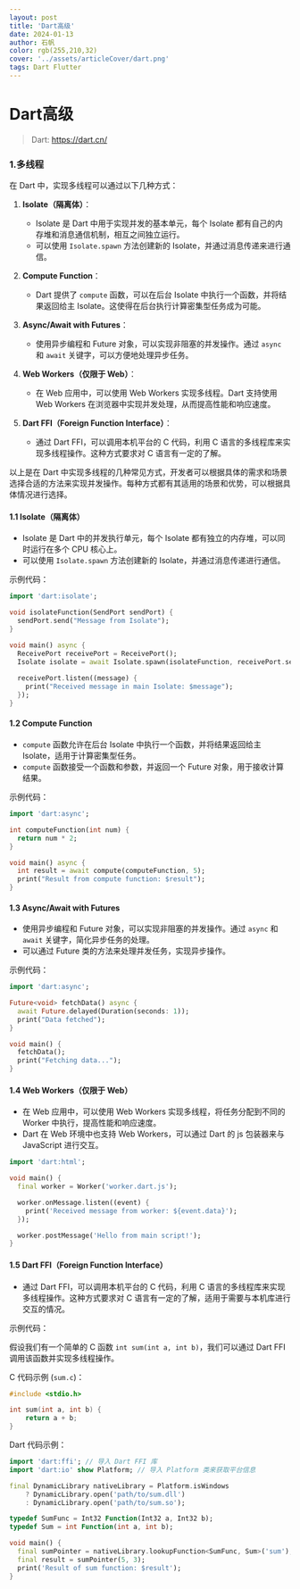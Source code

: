 ```yaml
---
layout: post
title: 'Dart高级'
date: 2024-01-13
author: 石帆
color: rgb(255,210,32)
cover: '../assets/articleCover/dart.png'
tags: Dart Flutter
---
```




# Dart高级

> Dart: https://dart.cn/ 

### 1.多线程

在 Dart 中，实现多线程可以通过以下几种方式：

1. **Isolate（隔离体）**：
   - Isolate 是 Dart 中用于实现并发的基本单元，每个 Isolate 都有自己的内存堆和消息通信机制，相互之间独立运行。
   - 可以使用 `Isolate.spawn` 方法创建新的 Isolate，并通过消息传递来进行通信。
   
2. **Compute Function**：
   - Dart 提供了 `compute` 函数，可以在后台 Isolate 中执行一个函数，并将结果返回给主 Isolate。这使得在后台执行计算密集型任务成为可能。
   
3. **Async/Await with Futures**：
   - 使用异步编程和 Future 对象，可以实现非阻塞的并发操作。通过 `async` 和 `await` 关键字，可以方便地处理异步任务。
   
4. **Web Workers（仅限于 Web）**：
   - 在 Web 应用中，可以使用 Web Workers 实现多线程。Dart 支持使用 Web Workers 在浏览器中实现并发处理，从而提高性能和响应速度。

5. **Dart FFI（Foreign Function Interface）**：
   - 通过 Dart FFI，可以调用本机平台的 C 代码，利用 C 语言的多线程库来实现多线程操作。这种方式要求对 C 语言有一定的了解。

以上是在 Dart 中实现多线程的几种常见方式，开发者可以根据具体的需求和场景选择合适的方法来实现并发操作。每种方式都有其适用的场景和优势，可以根据具体情况进行选择。



#### 1.1 Isolate（隔离体）

- Isolate 是 Dart 中的并发执行单元，每个 Isolate 都有独立的内存堆，可以同时运行在多个 CPU 核心上。
- 可以使用 `Isolate.spawn` 方法创建新的 Isolate，并通过消息传递进行通信。

示例代码：

```dart
import 'dart:isolate';

void isolateFunction(SendPort sendPort) {
  sendPort.send("Message from Isolate");
}

void main() async {
  ReceivePort receivePort = ReceivePort();
  Isolate isolate = await Isolate.spawn(isolateFunction, receivePort.sendPort);
  
  receivePort.listen((message) {
    print("Received message in main Isolate: $message");
  });
}
```

#### 1.2 Compute Function

- `compute` 函数允许在后台 Isolate 中执行一个函数，并将结果返回给主 Isolate，适用于计算密集型任务。
- `compute` 函数接受一个函数和参数，并返回一个 Future 对象，用于接收计算结果。

示例代码：

```dart
import 'dart:async';

int computeFunction(int num) {
  return num * 2;
}

void main() async {
  int result = await compute(computeFunction, 5);
  print("Result from compute function: $result");
}
```

#### 1.3 Async/Await with Futures

- 使用异步编程和 Future 对象，可以实现非阻塞的并发操作。通过 `async` 和 `await` 关键字，简化异步任务的处理。
- 可以通过 Future 类的方法来处理并发任务，实现异步操作。

示例代码：

```dart
import 'dart:async';

Future<void> fetchData() async {
  await Future.delayed(Duration(seconds: 1));
  print("Data fetched");
}

void main() {
  fetchData();
  print("Fetching data...");
}
```

#### 1.4 Web Workers（仅限于 Web）

- 在 Web 应用中，可以使用 Web Workers 实现多线程，将任务分配到不同的 Worker 中执行，提高性能和响应速度。
- Dart 在 Web 环境中也支持 Web Workers，可以通过 Dart 的 js 包装器来与 JavaScript 进行交互。

```dart
import 'dart:html';

void main() {
  final worker = Worker('worker.dart.js');

  worker.onMessage.listen((event) {
    print('Received message from worker: ${event.data}');
  });

  worker.postMessage('Hello from main script!');
}

```



#### 1.5 Dart FFI（Foreign Function Interface）

- 通过 Dart FFI，可以调用本机平台的 C 代码，利用 C 语言的多线程库来实现多线程操作。这种方式要求对 C 语言有一定的了解，适用于需要与本机库进行交互的情况。

示例代码：

假设我们有一个简单的 C 函数 `int sum(int a, int b)`，我们可以通过 Dart FFI 调用该函数并实现多线程操作。

C 代码示例 (`sum.c`)：

```c
#include <stdio.h>

int sum(int a, int b) {
    return a + b;
}
```

Dart 代码示例：

```dart
import 'dart:ffi'; // 导入 Dart FFI 库
import 'dart:io' show Platform; // 导入 Platform 类来获取平台信息

final DynamicLibrary nativeLibrary = Platform.isWindows
    ? DynamicLibrary.open('path/to/sum.dll')
    : DynamicLibrary.open('path/to/sum.so');

typedef SumFunc = Int32 Function(Int32 a, Int32 b);
typedef Sum = int Function(int a, int b);

void main() {
  final sumPointer = nativeLibrary.lookupFunction<SumFunc, Sum>('sum');
  final result = sumPointer(5, 3);
  print('Result of sum function: $result');
}
```
